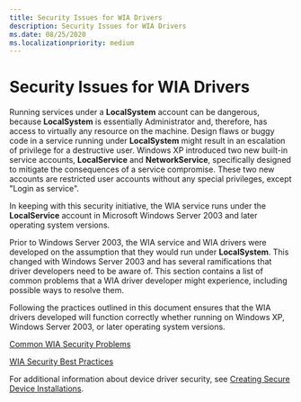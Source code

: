 ```yaml
---
title: Security Issues for WIA Drivers
description: Security Issues for WIA Drivers
ms.date: 08/25/2020
ms.localizationpriority: medium
---
```


# Security Issues for WIA Drivers

Running services under a **LocalSystem** account can be dangerous, because **LocalSystem** is essentially Administrator and, therefore, has access to virtually any resource on the machine. Design flaws or buggy code in a service running under **LocalSystem** might result in an escalation of privilege for a destructive user. Windows XP introduced two new built-in service accounts, **LocalService** and **NetworkService**, specifically designed to mitigate the consequences of a service compromise. These two new accounts are restricted user accounts without any special privileges, except "Login as service".

In keeping with this security initiative, the WIA service runs under the **LocalService** account in Microsoft Windows Server 2003 and later operating system versions.

Prior to Windows Server 2003, the WIA service and WIA drivers were developed on the assumption that they would run under **LocalSystem**. This changed with Windows Server 2003 and has several ramifications that driver developers need to be aware of. This section contains a list of common problems that a WIA driver developer might experience, including possible ways to resolve them.

Following the practices outlined in this document ensures that the WIA drivers developed will function correctly whether running on Windows XP, Windows Server 2003, or later operating system versions.

[Common WIA Security Problems](common-wia-security-problems.md)

[WIA Security Best Practices](wia-security-best-practices.md)

For additional information about device driver security, see [Creating Secure Device Installations](../install/creating-secure-device-installations.md).
